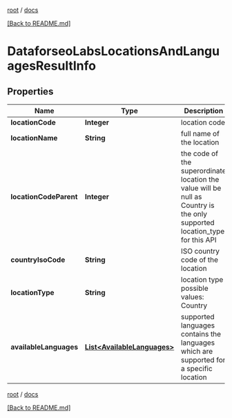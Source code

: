 [root](./../ "root") / [docs](./ "docs")

[[Back to README.md]](./../README.md "[Back to README.md]")

# DataforseoLabsLocationsAndLanguagesResultInfo

## Properties

| Name | Type | Description | Notes |
|------------ | ------------- | ------------- | -------------|
|**locationCode** | **Integer** | location code |  [optional] |
|**locationName** | **String** | full name of the location |  [optional] |
|**locationCodeParent** | **Integer** | the code of the superordinate location the value will be null as Country is the only supported location_type for this API |  [optional] |
|**countryIsoCode** | **String** | ISO country code of the location |  [optional] |
|**locationType** | **String** | location type possible values: Country |  [optional] |
|**availableLanguages** | [**List&lt;AvailableLanguages&gt;**](AvailableLanguages.md) | supported languages contains the languages which are supported for a specific location |  [optional] |

[root](./../ "root") / [docs](./ "docs")

[[Back to README.md]](./../README.md "[Back to README.md]")